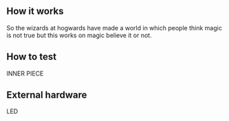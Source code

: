 <!---

This file is used to generate your project datasheet. Please fill in the information below and delete any unused
sections.

You can also include images in this folder and reference them in the markdown. Each image must be less than
512 kb in size, and the combined size of all images must be less than 1 MB.
-->

## How it works

So the wizards at hogwards have made a world in which people think magic is not true but this works on magic believe it or not.

## How to test

INNER PIECE
## External hardware

LED
